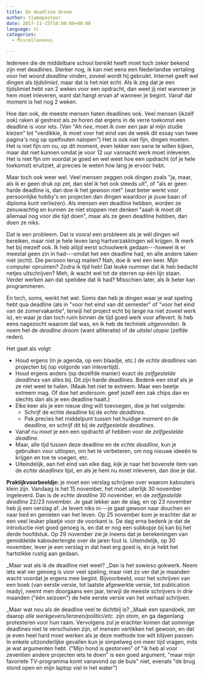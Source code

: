 ```yaml
---
title: De deadline droom
author: tiamopastoor
date: 2017-11-15T16:00:08+00:00
language: nl
categories:
  - Miscellaneous

---
```

Iedereen die de middelbare school bereikt heeft moet toch zeker bekend zijn met deadlines. Sterker nog, ik kan niet eens een Nederlandse vertaling voor het woord _deadline_ vinden, zoveel wordt hij gebruikt. Internet geeft wel dingen als _tijdslimiet_, maar dat is het niet echt. Als ik zeg dat je een tijdslimiet hebt van 2 weken voor een opdracht, dan weet jij niet wanneer je hem moet inleveren, want dat hangt ervan af wanneer je begint. Vanaf dat moment is het nog 2 weken.

Hoe dan ook, de meeste mensen haten deadlines ook. Veel mensen (ikzelf ook) raken al gestrest als ze horen dat ergens in de verre toekomst een deadline is voor iets. (Van "Ah _nee_, moet ik over een jaar al mijn studie kiezen" tot "verdikkie, ik moet voor het eind van de week dit essay van twee pagina's nog op spelfouten nalopen") Het is ook niet fijn, dingen moeten. Het is niet fijn om nu, op dit moment, even lekker een serie te willen kijken, maar dat niet kunnen omdat je voor 12 uur vannacht werk moet inleveren. Het is niet fijn om voordat je goed en wel weet hoe een opdracht (of je hele toekomst) eruitziet, al precies te weten hoe lang je ervoor hebt.


Maar toch ook weer wel. Veel mensen zeggen ook dingen zoals "ja, maar, als ik er geen druk op zet, dan stel ik het ook steeds uit", of "als er geen harde deadline is, dan doe ik het gewoon niet" (wat beter werkt voor persoonlijke hobby's en projecten dan dingen waardoor je jouw baan of diploma kunt verliezen). Als mensen een deadline hebben, worden ze zenuwachtig en kunnen ze niet stoppen met denken "aaah ik moet dit allemaal nog voor die tijd doen", maar als ze geen deadline hebben, dan doen ze niks.

Dat is een probleem. Dat is vooral een probleem als je wél dingen wil bereiken, maar niet je hele leven lang hartverzakkingen wil krijgen. Ik merk het bij mezelf ook. Ik heb altijd eerst schoolwerk gedaan---hoewel ik er meestal geen zin in had---omdat het een deadline had, en alle andere taken niet (echt). Die persoon terug mailen? Nah, doe ik wel een keer. Mijn computer opruimen? Zodra ik tijd heb! Dat leuke nummer dat ik heb bedacht netjes uitschrijven? Meh, ik wacht wel tot de sterren op één lijn staan. Verder werken aan dat spelidee dat ik had? Misschien later, als ik beter kan programmeren.

En toch, soms, werkt het wel. Soms dan heb je dingen waar je wat speling hebt qua deadline (als in "voor het eind van dit semester" of "voor het eind van de zomervakantie", terwijl het project echt bij lange na niet zoveel werk is), en waar je dan toch ruim binnen de tijd goed werk voor aflevert. Ik heb eens nagezocht waarom dat was, en ik heb de techniek uitgevonden. Ik noem het de _deadline droom_ (want alliteratie) of de _uitstel utopie_ (zelfde reden).

Het gaat als volgt:

  * Houd ergens (in je agenda, op een blaadje, etc.) de _echte deadlines_ van projecten bij (op volgorde van inlevertijd).
  * Houd ergens anders (op dezelfde manier) exact de _zelfgestelde deadlines_ van alles bij. Dit zijn harde deadlines. Bedenk een straf als je ze niet weet te halen. (Maak het niet te extreem. Maar een beetje extreem mag. Of doe het andersom: geef jezelf een zak chips dan en slechts dan als je een deadline haalt.)
  * Elke keer als je een nieuw ding wilt toevoegen, doe je het volgende: 
      * Schrijf de echte deadline bij de _echte deadlines_.
      * Pak precies het middelpunt tussen het huidige moment en de deadline, en schrijf dit bij de _zelfgestelde deadlines_.
  * Vanaf nu _moet_ je een een opdracht af hebben voor de _zelfgestelde deadline_.
  * Maar, alle tijd tussen deze deadline en de _echte deadline_, kun je gebruiken voor uitlopen, om het te verbeteren, om nog nieuwe ideeën te krijgen en toe te voegen, etc.
  * Uiteindelijk, aan het eind van elke dag, kijk je naar het bovenste item van de _echte deadlines_ lijst, en als je hem nu moet inleveren, dan doe je dat.

**Praktijkvoorbeeldje:** je moet een verslag schrijven over waarom kabouters klein zijn. Vandaag is het 15 november, het moet uiterlijk 30 november ingeleverd. Dan is de _echte deadline_ 30 november, en de _zelfgestelde deadline_ 22/23 november. Je gaat lekker aan de slag, en op 23 november heb jij een verslag af. Je levert niks in---je gaat gewoon naar douchen en naar bed en genieten van het leven. Op 25 november kom je erachter dat er een veel leuker plaatje voor de voorkant is. De dag erna bedenk je dat de introductie niet goed genoeg is, en dat er nog een subkopje bij kan bij het derde hoofdstuk. Op 29 november zie je ineens dat je berekeningen van gemiddelde kabouterlengte over de jaren fout is. Uiteindelijk, op 30 november, lever je een verslag in dat heel erg goed is, én je hebt het hartstikke rustig aan gedaan.

_Maar wat als ik de deadline niet weet? _Dan is het sowieso gokwerk. Neem iets wat ver genoeg is voor veel speling, maar niet zo ver dat je maanden wacht voordat je ergens mee begint. Bijvoorbeeld, voor het schrijven van een boek (van eerste versie, tot laatste afgewerkte versie, tot publication ready), neemt men doorgaans een jaar, terwijl de meeste schrijvers in drie maanden ("één seizoen") de hele eerste versie van het verhaal schrijven.

_Maar wat nou als de deadline veel te dichtbij is? _Maak een spandoek, zet daarop _alle werkgevers/leraren/politici/etc. zijn stom_, en ga dagenlang protesteren voor hun raam. Vervolgens zul je erachter komen dat sommige deadlines niet te verschuiven zijn, of mensen vertikken het gewoon, en dat je even heel hard moet werken als je deze methode toe wilt blijven passen. In enkele uitzonderlijke gevallen kun je simpelweg om meer tijd vragen, mits je wat argumenten hebt. ("Mijn hond is gestorven" of "ik heb al voor zeventien andere projecten iets te doen" is een goed argument, "maar mijn favoriete TV-programma komt vanavond op de buis" niet, evenals "de brug stond open en mijn laptop viel in het water")

 